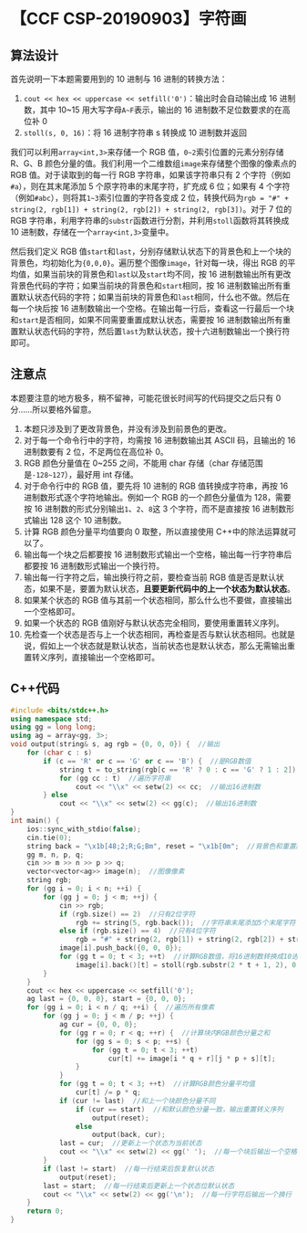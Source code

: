 # 【CCF CSP-20190903】字符画

## 算法设计

首先说明一下本题需要用到的 10 进制与 16 进制的转换方法：

1. `cout << hex << uppercase << setfill('0')`：输出时会自动输出成 16 进制数，其中 10~15 用大写字母`A~F`表示，输出的 16 进制数不足位数要求的在高位补 0
2. `stoll(s, 0, 16)`：将 16 进制字符串 s 转换成 10 进制数并返回

我们可以利用`array<int,3>`来存储一个 RGB 值，`0~2`索引位置的元素分别存储 R、G、B 颜色分量的值。我们利用一个二维数组`image`来存储整个图像的像素点的 RGB 值。对于读取到的每一行 RGB 字符串，如果该字符串只有 2 个字符（例如`#a`），则在其末尾添加 5 个原字符串的末尾字符，扩充成 6 位；如果有 4 个字符（例如`#abc`），则将其`1~3`索引位置的字符各变成 2 位，转换代码为`rgb = "#" + string(2, rgb[1]) + string(2, rgb[2]) + string(2, rgb[3])`。对于 7 位的 RGB 字符串，利用字符串的`substr`函数进行分割，并利用`stoll`函数将其转换成 10 进制数，存储在一个`array<int,3>`变量中。

然后我们定义 RGB 值`start`和`last`，分别存储默认状态下的背景色和上一个块的背景色，均初始化为`{0,0,0}`。遍历整个图像`image`，针对每一块，得出 RGB 的平均值，如果当前块的背景色和`last`以及`start`均不同，按 16 进制数输出所有更改背景色代码的字符；如果当前块的背景色和`start`相同，按 16 进制数输出所有重置默认状态代码的字符；如果当前块的背景色和`last`相同，什么也不做。然后在每一个块后按 16 进制数输出一个空格。在输出每一行后，查看这一行最后一个块和`start`是否相同，如果不同需要重置成默认状态，需要按 16 进制数输出所有重置默认状态代码的字符，然后置`last`为默认状态，按十六进制数输出一个换行符即可。

## 注意点

本题要注意的地方极多，稍不留神，可能花很长时间写的代码提交之后只有 0 分……所以要格外留意。

1. 本题只涉及到了更改背景色，并没有涉及到前景色的更改。
2. 对于每一个命令行中的字符，均需按 16 进制数输出其 ASCII 码，且输出的 16 进制数要有 2 位，不足两位在高位补 0。
3. RGB 颜色分量值在 0~255 之间，不能用 char 存储（char 存储范围是`-128~127`），最好用 int 存储。
4. 对于命令行中的 RGB 值，要先将 10 进制的 RGB 值转换成字符串，再按 16 进制数形式逐个字符地输出。例如一个 RGB 的一个颜色分量值为 128，需要按 16 进制数的形式分别输出`1`、`2`、`8`这 3 个字符，而不是直接按 16 进制数形式输出 128 这个 10 进制数。
5. 计算 RGB 颜色分量平均值要向 0 取整，所以直接使用 C++中的除法运算就可以了。
6. 输出每一个块之后都要按 16 进制数形式输出一个空格，输出每一行字符串后都要按 16 进制数形式输出一个换行符。
7. 输出每一行字符之后，输出换行符之前，要检查当前 RGB 值是否是默认状态，如果不是，要置为默认状态，**且要更新代码中的上一个状态为默认状态**。
8. 如果某个状态的 RGB 值与其前一个状态相同，那么什么也不要做，直接输出一个空格即可。
9. 如果一个状态的 RGB 值刚好与默认状态完全相同，要使用重置转义序列。
10. 先检查一个状态是否与上一个状态相同，再检查是否与默认状态相同。也就是说，假如上一个状态就是默认状态，当前状态也是默认状态，那么无需输出重置转义序列，直接输出一个空格即可。

## C++代码

```cpp
#include <bits/stdc++.h>
using namespace std;
using gg = long long;
using ag = array<gg, 3>;
void output(string& s, ag rgb = {0, 0, 0}) {  //输出
    for (char c : s)
        if (c == 'R' or c == 'G' or c == 'B') {  //是RGB数值
            string t = to_string(rgb[c == 'R' ? 0 : c == 'G' ? 1 : 2]);  //将数值转换成字符串
            for (gg cc : t)  //遍历字符串
                cout << "\\x" << setw(2) << cc;  //输出16进制数
        } else
            cout << "\\x" << setw(2) << gg(c);  //输出16进制数
}
int main() {
    ios::sync_with_stdio(false);
    cin.tie(0);
    string back = "\x1b[48;2;R;G;Bm", reset = "\x1b[0m";  //背景色和重置默认值字符串
    gg m, n, p, q;
    cin >> m >> n >> p >> q;
    vector<vector<ag>> image(n);  //图像像素
    string rgb;
    for (gg i = 0; i < n; ++i) {
        for (gg j = 0; j < m; ++j) {
            cin >> rgb;
            if (rgb.size() == 2)  //只有2位字符
                rgb += string(5, rgb.back());  //字符串末尾添加5个末尾字符
            else if (rgb.size() == 4)  //只有4位字符
                rgb = "#" + string(2, rgb[1]) + string(2, rgb[2]) + string(2, rgb[3]);  //添加成为6位
            image[i].push_back({0, 0, 0});
            for (gg t = 0; t < 3; ++t)  //计算RGB数值，将16进制数转换成10进制
                image[i].back()[t] = stoll(rgb.substr(2 * t + 1, 2), 0, 16);
        }
    }
    cout << hex << uppercase << setfill('0');
    ag last = {0, 0, 0}, start = {0, 0, 0};
    for (gg i = 0; i < n / q; ++i) {  //遍历所有像素
        for (gg j = 0; j < m / p; ++j) {
            ag cur = {0, 0, 0};
            for (gg r = 0; r < q; ++r) {  //计算块内RGB颜色分量之和
                for (gg s = 0; s < p; ++s) {
                    for (gg t = 0; t < 3; ++t)
                        cur[t] += image[i * q + r][j * p + s][t];
                }
            }
            for (gg t = 0; t < 3; ++t)  //计算RGB颜色分量平均值
                cur[t] /= p * q;
            if (cur != last)  //和上一个块颜色分量不同
                if (cur == start)  //和默认颜色分量一致，输出重置转义序列
                    output(reset);
                else
                    output(back, cur);
            last = cur;  //更新上一个状态为当前状态
            cout << "\\x" << setw(2) << gg(' ');  //每一个块后输出一个空格
        }
        if (last != start)  //每一行结束后恢复默认状态
            output(reset);
        last = start;  //每一行结束后更新上一个状态位默认状态
        cout << "\\x" << setw(2) << gg('\n');  //每一行字符后输出一个换行
    }
    return 0;
}
```

